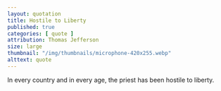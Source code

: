 ```yaml
---
layout: quotation
title: Hostile to Liberty
published: true
categories: [ quote ]
attribution: Thomas Jefferson
size: large
thumbnail: "/img/thumbnails/microphone-420x255.webp"
alttext: quote
---
```


In every country and in every age, the priest has been hostile to liberty.
